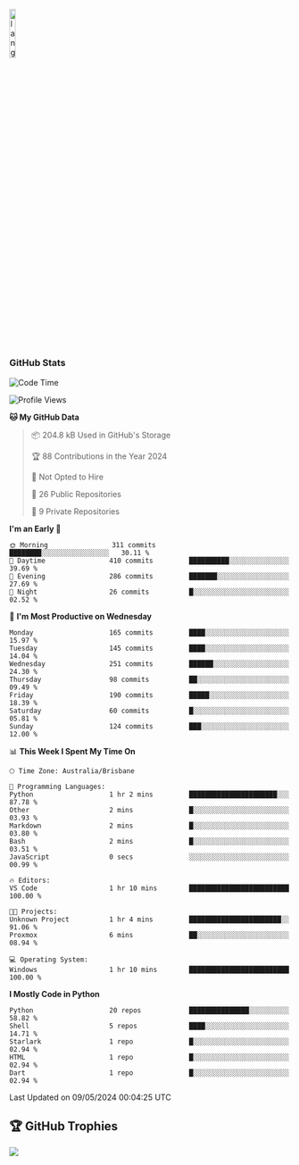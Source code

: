 <p align="left"><img width=15%" src="https://github.com/alansmathew/alansmathew/raw/master/lang.gif" alt="lang image here" /></p>

# <h3 align="left">GitHub Stats</h3>

<!--START_SECTION:waka-->
![Code Time](http://img.shields.io/badge/Code%20Time-377%20hrs%2024%20mins-blue)

![Profile Views](http://img.shields.io/badge/Profile%20Views-0-blue)

**🐱 My GitHub Data** 

> 📦 204.8 kB Used in GitHub's Storage 
 > 
> 🏆 88 Contributions in the Year 2024
 > 
> 🚫 Not Opted to Hire
 > 
> 📜 26 Public Repositories 
 > 
> 🔑 9 Private Repositories 
 > 
**I'm an Early 🐤** 

```text
🌞 Morning                311 commits         ████████░░░░░░░░░░░░░░░░░   30.11 % 
🌆 Daytime                410 commits         ██████████░░░░░░░░░░░░░░░   39.69 % 
🌃 Evening                286 commits         ███████░░░░░░░░░░░░░░░░░░   27.69 % 
🌙 Night                  26 commits          █░░░░░░░░░░░░░░░░░░░░░░░░   02.52 % 
```
📅 **I'm Most Productive on Wednesday** 

```text
Monday                   165 commits         ████░░░░░░░░░░░░░░░░░░░░░   15.97 % 
Tuesday                  145 commits         ████░░░░░░░░░░░░░░░░░░░░░   14.04 % 
Wednesday                251 commits         ██████░░░░░░░░░░░░░░░░░░░   24.30 % 
Thursday                 98 commits          ██░░░░░░░░░░░░░░░░░░░░░░░   09.49 % 
Friday                   190 commits         █████░░░░░░░░░░░░░░░░░░░░   18.39 % 
Saturday                 60 commits          █░░░░░░░░░░░░░░░░░░░░░░░░   05.81 % 
Sunday                   124 commits         ███░░░░░░░░░░░░░░░░░░░░░░   12.00 % 
```


📊 **This Week I Spent My Time On** 

```text
🕑︎ Time Zone: Australia/Brisbane

💬 Programming Languages: 
Python                   1 hr 2 mins         ██████████████████████░░░   87.78 % 
Other                    2 mins              █░░░░░░░░░░░░░░░░░░░░░░░░   03.93 % 
Markdown                 2 mins              █░░░░░░░░░░░░░░░░░░░░░░░░   03.80 % 
Bash                     2 mins              █░░░░░░░░░░░░░░░░░░░░░░░░   03.51 % 
JavaScript               0 secs              ░░░░░░░░░░░░░░░░░░░░░░░░░   00.99 % 

🔥 Editors: 
VS Code                  1 hr 10 mins        █████████████████████████   100.00 % 

🐱‍💻 Projects: 
Unknown Project          1 hr 4 mins         ███████████████████████░░   91.06 % 
Proxmox                  6 mins              ██░░░░░░░░░░░░░░░░░░░░░░░   08.94 % 

💻 Operating System: 
Windows                  1 hr 10 mins        █████████████████████████   100.00 % 
```

**I Mostly Code in Python** 

```text
Python                   20 repos            ███████████████░░░░░░░░░░   58.82 % 
Shell                    5 repos             ████░░░░░░░░░░░░░░░░░░░░░   14.71 % 
Starlark                 1 repo              █░░░░░░░░░░░░░░░░░░░░░░░░   02.94 % 
HTML                     1 repo              █░░░░░░░░░░░░░░░░░░░░░░░░   02.94 % 
Dart                     1 repo              █░░░░░░░░░░░░░░░░░░░░░░░░   02.94 % 
```




 Last Updated on 09/05/2024 00:04:25 UTC
<!--END_SECTION:waka-->

## 🏆 GitHub Trophies

![](https://github-profile-trophy.vercel.app/?username=samh06&theme=discord&no-frame=true&no-bg=false&margin-w=4)
